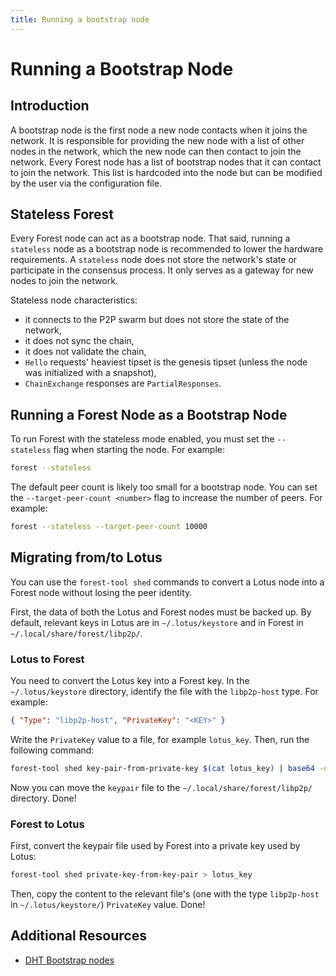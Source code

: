 ```yaml
---
title: Running a bootstrap node
---
```


# Running a Bootstrap Node

## Introduction

A bootstrap node is the first node a new node contacts when it joins the
network. It is responsible for providing the new node with a list of other nodes
in the network, which the new node can then contact to join the network. Every
Forest node has a list of bootstrap nodes that it can contact to join the
network. This list is hardcoded into the node but can be modified by the user
via the configuration file.

## Stateless Forest

Every Forest node can act as a bootstrap node. That said, running a `stateless`
node as a bootstrap node is recommended to lower the hardware requirements. A
`stateless` node does not store the network's state or participate in the
consensus process. It only serves as a gateway for new nodes to join the
network.

Stateless node characteristics:

- it connects to the P2P swarm but does not store the state of the network,
- it does not sync the chain,
- it does not validate the chain,
- `Hello` requests' heaviest tipset is the genesis tipset (unless the node was
  initialized with a snapshot),
- `ChainExchange` responses are `PartialResponses`.

## Running a Forest Node as a Bootstrap Node

To run Forest with the stateless mode enabled, you must set the `--stateless`
flag when starting the node. For example:

```bash
forest --stateless
```

The default peer count is likely too small for a bootstrap node. You can set the
`--target-peer-count <number>` flag to increase the number of peers. For
example:

```bash
forest --stateless --target-peer-count 10000
```

## Migrating from/to Lotus

You can use the `forest-tool shed` commands to convert a Lotus node into a
Forest node without losing the peer identity.

First, the data of both the Lotus and Forest nodes must be backed up. By
default, relevant keys in Lotus are in `~/.lotus/keystore` and in Forest in
`~/.local/share/forest/libp2p/`.

### Lotus to Forest

You need to convert the Lotus key into a Forest key. In the `~/.lotus/keystore`
directory, identify the file with the `libp2p-host` type. For example:

```json
{ "Type": "libp2p-host", "PrivateKey": "<KEY>" }
```

Write the `PrivateKey` value to a file, for example `lotus_key`. Then, run the
following command:

```bash
forest-tool shed key-pair-from-private-key $(cat lotus_key) | base64 -d > keypair
```

Now you can move the `keypair` file to the `~/.local/share/forest/libp2p/`
directory. Done!

### Forest to Lotus

First, convert the keypair file used by Forest into a private key used by Lotus:

```bash
forest-tool shed private-key-from-key-pair > lotus_key
```

Then, copy the content to the relevant file's (one with the type `libp2p-host`
in `~/.lotus/keystore/`) `PrivateKey` value. Done!

## Additional Resources

- [DHT Bootstrap nodes](https://blog.ipfs.tech/2023-rust-libp2p-based-ipfs-bootstrap-node/#ipfs-public-dht-bootstrap-nodes)
